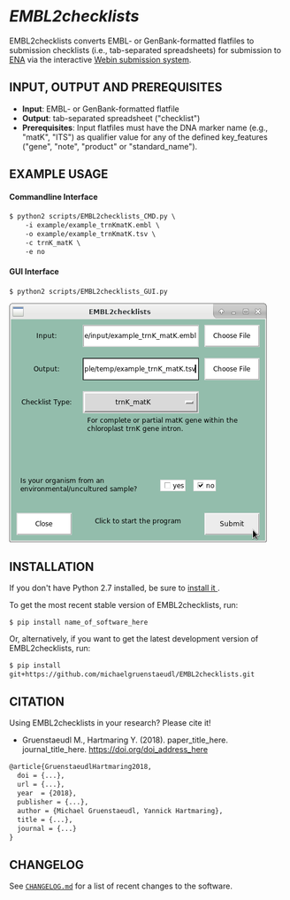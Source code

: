 *EMBL2checklists*
=================

EMBL2checklists converts EMBL- or GenBank-formatted flatfiles to submission checklists (i.e., tab-separated spreadsheets) for submission to [ENA](http://www.ebi.ac.uk/ena) via the interactive [Webin submission system](https://www.ebi.ac.uk/ena/submit/sra/#home).

<!---
## FEATURES
* Foo
* Bar
* Baz
-->

## INPUT, OUTPUT AND PREREQUISITES
* **Input**: EMBL- or GenBank-formatted flatfile
* **Output**: tab-separated spreadsheet ("checklist")
* **Prerequisites**: Input flatfiles must have the DNA marker name (e.g., "matK", "ITS") as qualifier value for any of the defined key_features ("gene", "note", "product" or "standard_name").


## EXAMPLE USAGE
#### Commandline Interface
```
$ python2 scripts/EMBL2checklists_CMD.py \
    -i example/example_trnKmatK.embl \
    -o example/example_trnKmatK.tsv \
    -c trnK_matK \
    -e no
```
#### GUI Interface
```
$ python2 scripts/EMBL2checklists_GUI.py
```

![](EMBL2checklist_GUI.png)


## INSTALLATION
If you don't have Python 2.7 installed, be sure to [install it
](https://www.python.org/downloads/).

To get the most recent stable version of EMBL2checklists, run:

    $ pip install name_of_software_here

Or, alternatively, if you want to get the latest development version of EMBL2checklists, run:

    $ pip install git+https://github.com/michaelgruenstaeudl/EMBL2checklists.git


## CITATION
Using EMBL2checklists in your research? Please cite it!

- Gruenstaeudl M., Hartmaring Y. (2018). paper_title_here. journal_title_here. https://doi.org/doi_address_here

```
@article{GruenstaeudlHartmaring2018,
  doi = {...},
  url = {...},
  year  = {2018},
  publisher = {...},
  author = {Michael Gruenstaeudl, Yannick Hartmaring},
  title = {...},
  journal = {...}
}
```


## CHANGELOG
See [`CHANGELOG.md`](CHANGELOG.md) for a list of recent changes to the software.
